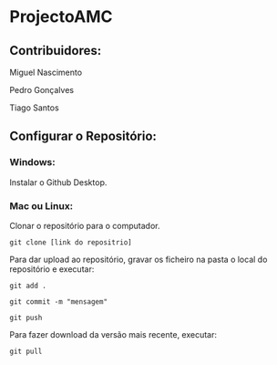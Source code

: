 # ProjectoAMC
## Contribuidores:
Miguel Nascimento

Pedro Gonçalves

Tiago Santos

## Configurar o Repositório:

### Windows:
Instalar o Github Desktop.

### Mac ou Linux:

Clonar o repositório para o computador.

```
git clone [link do repositrio]

```

Para dar upload ao repositório, gravar os ficheiro na pasta o local do repositório e executar:

```
git add .

git commit -m "mensagem"

git push
```

Para fazer download da versão mais recente, executar:

```
git pull


